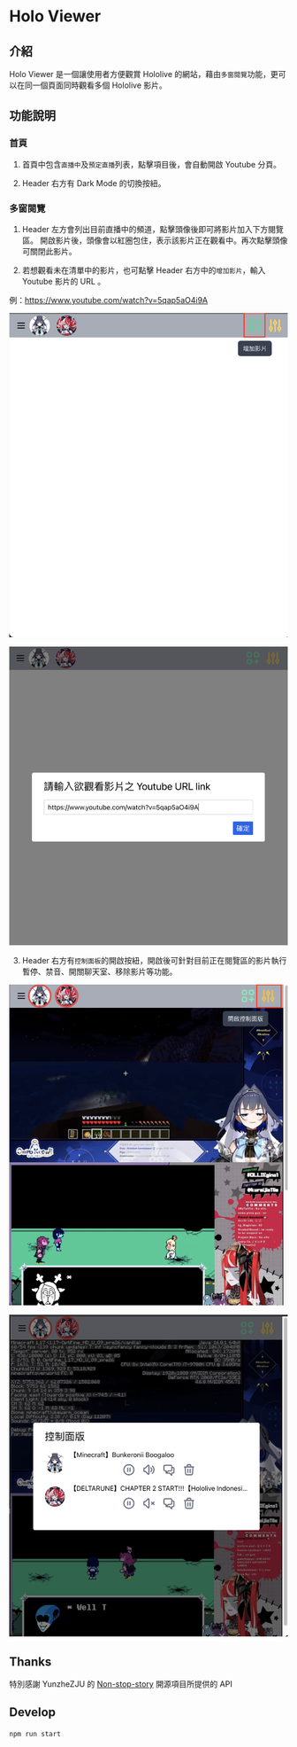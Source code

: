 # Holo Viewer

## 介紹

Holo Viewer 是一個讓使用者方便觀賞 Hololive 的網站，藉由`多窗閱覽`功能，更可以在同一個頁面同時觀看多個 Hololive 影片。

## 功能說明

### 首頁

1. 首頁中包含`直播中`及`預定直播`列表，點擊項目後，會自動開啟 Youtube 分頁。

2. Header 右方有 Dark Mode 的切換按紐。

### 多窗閱覽

1. Header 左方會列出目前直播中的頻道，點擊頭像後即可將影片加入下方閱覽區。
   開啟影片後，頭像會以紅圈包住，表示該影片正在觀看中。再次點擊頭像可關閉此影片。

2. 若想觀看未在清單中的影片，也可點擊 Header 右方中的`增加影片`，輸入 Youtube 影片的 URL 。

例：https://www.youtube.com/watch?v=5qap5aO4i9A

![add video button](/public/img/intro-addVideo-btn.png)

![add video modal](/public/img/intro-addVideo-modal.png)

3. Header 右方有`控制面板`的開啟按紐，開啟後可針對目前正在閱覽區的影片執行暫停、禁音、開關聊天室、移除影片等功能。

![control button](/public/img/intro-control-btn.png)

![control modal](/public/img/intro-control-modal.png)

## Thanks

特別感謝 YunzheZJU 的 [Non-stop-story](https://github.com/YunzheZJU/non-stop-story) 開源項目所提供的 API

## Develop

```
npm run start
```
